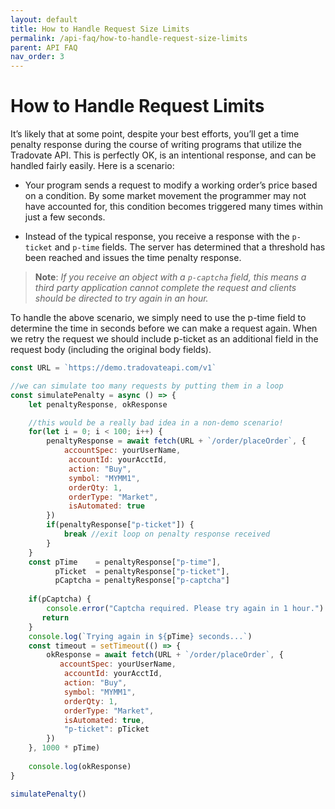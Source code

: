 ```yaml
---
layout: default
title: How to Handle Request Size Limits
permalink: /api-faq/how-to-handle-request-size-limits
parent: API FAQ
nav_order: 3
---
```


# How to Handle Request Limits
It’s likely that at some point, despite your best efforts, you’ll get a time penalty response during the course of writing programs that utilize the Tradovate API. This is perfectly OK, is an intentional response, and can be handled fairly easily. Here is a scenario:

* Your program sends a request to modify a working order’s price based on a condition. By some market movement the programmer may not have accounted for, this condition becomes triggered many times within just a few seconds.

* Instead of the typical response, you receive a response with the `p-ticket` and `p-time` fields. The server has determined that a threshold has been reached and issues the time penalty response. 

>**Note**: *If you receive an object with a `p-captcha` field, this means a third party application cannot complete the request and clients should be directed to try again in an hour.* 

To handle the above scenario, we simply need to use the p-time field to determine the time in seconds before we can make a request again. When we retry the request we should include p-ticket as an additional field in the request body (including the original body fields). 
 
```js
const URL = `https://demo.tradovateapi.com/v1`

//we can simulate too many requests by putting them in a loop
const simulatePenalty = async () => {
    let penaltyResponse, okResponse

    //this would be a really bad idea in a non-demo scenario!
    for(let i = 0; i < 100; i++) {
        penaltyResponse = await fetch(URL + `/order/placeOrder`, {
            accountSpec: yourUserName,
             accountId: yourAcctId,
             action: "Buy",
             symbol: "MYMM1",
             orderQty: 1,
             orderType: "Market",
             isAutomated: true
        })
        if(penaltyResponse["p-ticket"]) {
            break //exit loop on penalty response received
        }
    }
    const pTime    = penaltyResponse["p-time"],
          pTicket  = penaltyResponse["p-ticket"],
          pCaptcha = penaltyResponse["p-captcha"]
    
    if(pCaptcha) {
        console.error("Captcha required. Please try again in 1 hour.")
	   return
    }
    console.log(`Trying again in ${pTime} seconds...`)
    const timeout = setTimeout(() => {
        okResponse = await fetch(URL + `/order/placeOrder`, {
           accountSpec: yourUserName,
            accountId: yourAcctId,
            action: "Buy",
            symbol: "MYMM1",
            orderQty: 1,
            orderType: "Market",
            isAutomated: true,
            "p-ticket": pTicket            
        })
    }, 1000 * pTime)
   
    console.log(okResponse)
}

simulatePenalty()
```